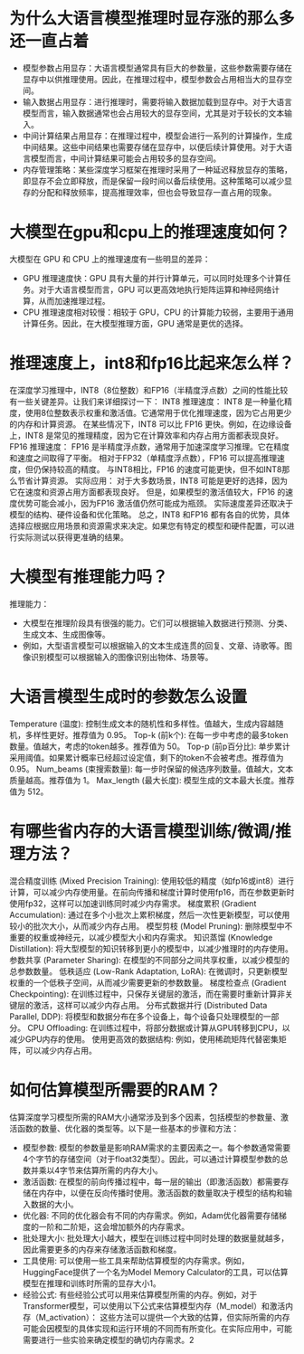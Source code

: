 # 为什么大语言模型推理时显存涨的那么多还一直占着
- 模型参数占用显存：大语言模型通常具有巨大的参数量，这些参数需要存储在显存中以供推理使用。因此，在推理过程中，模型参数会占用相当大的显存空间。
- 输入数据占用显存：进行推理时，需要将输入数据加载到显存中。对于大语言模型而言，输入数据通常也会占用较大的显存空间，尤其是对于较长的文本输入。
- 中间计算结果占用显存：在推理过程中，模型会进行一系列的计算操作，生成中间结果。这些中间结果也需要存储在显存中，以便后续计算使用。对于大语言模型而言，中间计算结果可能会占用较多的显存空间。
- 内存管理策略：某些深度学习框架在推理时采用了一种延迟释放显存的策略，即显存不会立即释放，而是保留一段时间以备后续使用。这种策略可以减少显存的分配和释放频率，提高推理效率，但也会导致显存一直占用的现象。

# 大模型在gpu和cpu上的推理速度如何？
大模型在 GPU 和 CPU 上的推理速度有一些明显的差异：
- GPU 推理速度快：GPU 具有大量的并行计算单元，可以同时处理多个计算任务。对于大语言模型而言，GPU 可以更高效地执行矩阵运算和神经网络计算，从而加速推理过程。
- CPU 推理速度相对较慢：相较于 GPU，CPU 的计算能力较弱，主要用于通用计算任务。因此，在大模型推理方面，GPU 通常是更优的选择。

# 推理速度上，int8和fp16比起来怎么样？
在深度学习推理中，INT8（8位整数）和FP16（半精度浮点数）之间的性能比较有一些关键差异。让我们来详细探讨一下：
INT8 推理速度：
INT8 是一种量化精度，使用8位整数表示权重和激活值。它通常用于优化推理速度，因为它占用更少的内存和计算资源。
在某些情况下，INT8 可以比 FP16 更快。例如，在边缘设备上，INT8 是常见的推理精度，因为它在计算效率和内存占用方面都表现良好。
FP16 推理速度：
FP16 是半精度浮点数，通常用于加速深度学习推理。它在精度和速度之间取得了平衡。
相对于FP32（单精度浮点数），FP16 可以提高推理速度，但仍保持较高的精度。
与INT8相比，FP16 的速度可能更快，但不如INT8那么节省计算资源。
实际应用：
对于大多数场景，INT8 可能是更好的选择，因为它在速度和资源占用方面都表现良好。
但是，如果模型的激活值较大，FP16 的速度优势可能会减小，因为FP16 激活值仍然可能成为瓶颈。
实际速度差异还取决于模型的结构、硬件设备和优化策略。
总之，INT8 和FP16 都有各自的优势，具体选择应根据应用场景和资源需求来决定。如果您有特定的模型和硬件配置，可以进行实际测试以获得更准确的结果。

# 大模型有推理能力吗？
推理能力：
- 大模型在推理阶段具有很强的能力。它们可以根据输入数据进行预测、分类、生成文本、生成图像等。
- 例如，大型语言模型可以根据输入的文本生成连贯的回复、文章、诗歌等。图像识别模型可以根据输入的图像识别出物体、场景等。

# 大语言模型生成时的参数怎么设置
Temperature (温度): 控制生成文本的随机性和多样性。值越大，生成内容越随机，多样性更好。推荐值为 0.95。
Top-k (前k个): 在每一步中考虑的最多token数量。值越大，考虑的token越多。推荐值为 50。
Top-p (前p百分比): 单步累计采用阈值。如果累计概率已经超过设定值，剩下的token不会被考虑。推荐值为 0.95。
Num_beams (束搜索数量): 每一步时保留的候选序列数量。值越大，文本质量越高。推荐值为 1。
Max_length (最大长度): 模型生成的文本最大长度。推荐值为 512。

# 有哪些省内存的大语言模型训练/微调/推理方法？
混合精度训练 (Mixed Precision Training): 使用较低的精度（如fp16或int8）进行计算，可以减少内存使用量。在前向传播和梯度计算时使用fp16，而在参数更新时使用fp32，这样可以加速训练同时减少内存需求。
梯度累积 (Gradient Accumulation): 通过在多个小批次上累积梯度，然后一次性更新模型，可以使用较小的批次大小，从而减少内存占用。
模型剪枝 (Model Pruning): 删除模型中不重要的权重或神经元，以减少模型大小和内存需求。
知识蒸馏 (Knowledge Distillation): 将大型模型的知识转移到更小的模型中，以减少推理时的内存使用。
参数共享 (Parameter Sharing): 在模型的不同部分之间共享权重，以减少模型的总参数数量。
低秩适应 (Low-Rank Adaptation, LoRA): 在微调时，只更新模型权重的一个低秩子空间，从而减少需要更新的参数数量。
梯度检查点 (Gradient Checkpointing): 在训练过程中，只保存关键层的激活，而在需要时重新计算非关键层的激活，这样可以减少内存占用。
分布式数据并行 (Distributed Data Parallel, DDP): 将模型和数据分布在多个设备上，每个设备只处理模型的一部分。
CPU Offloading: 在训练过程中，将部分数据或计算从GPU转移到CPU，以减少GPU内存的使用。
使用更高效的数据结构: 例如，使用稀疏矩阵代替密集矩阵，可以减少内存占用。

# 如何估算模型所需要的RAM？
估算深度学习模型所需的RAM大小通常涉及到多个因素，包括模型的参数量、激活函数的数量、优化器的类型等。以下是一些基本的步骤和方法：
- 模型参数: 模型的参数量是影响RAM需求的主要因素之一。每个参数通常需要4个字节的存储空间（对于float32类型）。因此，可以通过计算模型参数的总数并乘以4字节来估算所需的内存大小。
- 激活函数: 在模型的前向传播过程中，每一层的输出（即激活函数）都需要存储在内存中，以便在反向传播时使用。激活函数的数量取决于模型的结构和输入数据的大小。
- 优化器: 不同的优化器会有不同的内存需求。例如，Adam优化器需要存储梯度的一阶和二阶矩，这会增加额外的内存需求。
- 批处理大小: 批处理大小越大，模型在训练过程中同时处理的数据量就越多，因此需要更多的内存来存储激活函数和梯度。
- 工具使用: 可以使用一些工具来帮助估算模型的内存需求。例如，HuggingFace提供了一个名为Model Memory Calculator的工具，可以估算模型在推理和训练时所需的显存大小1。
- 经验公式: 有些经验公式可以用来估算模型所需的内存。例如，对于Transformer模型，可以使用以下公式来估算模型内存（M_model）和激活内存（M_activation）：
这些方法可以提供一个大致的估算，但实际所需的内存可能会因模型的具体实现和运行环境的不同而有所变化。在实际应用中，可能需要进行一些实验来确定模型的确切内存需求。2
